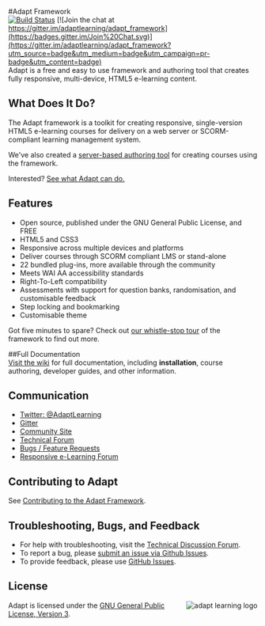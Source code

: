 


#Adapt Framework  
[![Build Status](https://secure.travis-ci.org/adaptlearning/adapt_framework.png)](http://travis-ci.org/adaptlearning/adapt_framework)  [![Join the chat at https://gitter.im/adaptlearning/adapt_framework](https://badges.gitter.im/Join%20Chat.svg)](https://gitter.im/adaptlearning/adapt_framework?utm_source=badge&utm_medium=badge&utm_campaign=pr-badge&utm_content=badge)  
Adapt is a free and easy to use framework and authoring tool that creates fully responsive, multi-device, HTML5 e-learning content.

## What Does It Do?  
The Adapt framework is a toolkit for creating responsive, single-version HTML5 e-learning courses for delivery on a web server or SCORM-compliant learning management system. 

We've also created a [server-based authoring tool](https://github.com/adaptlearning/adapt_authoring/) for creating courses using the framework. 

Interested? [See what Adapt can do.](https://community.adaptlearning.org/demo2/index.html)

## Features  
+ Open source, published under the GNU General Public License, and FREE
+ HTML5 and CSS3
+ Responsive across multiple devices and platforms
+ Deliver courses through SCORM compliant LMS or stand-alone  
+ 22 bundled plug-ins, more available through the community    
+ Meets WAI AA accessibility standards
+ Right-To-Left compatibility
+ Assessments with support for question banks, randomisation, and customisable feedback  
+ Step locking and bookmarking  
+ Customisable theme

Got five minutes to spare? Check out [our whistle-stop tour](https://github.com/adaptlearning/adapt_framework/wiki/Framework-in-five-minutes) of the framework to find out more.

##Full Documentation  
[Visit the wiki](https://github.com/adaptlearning/adapt_framework/wiki) for full documentation, including **installation**, course authoring, developer guides, and other information.  

## Communication  
+ [Twitter: @AdaptLearning](https://twitter.com/adaptlearning)
+ [Gitter](https://gitter.im/orgs/adaptlearning/rooms)
+ [Community Site](https://community.adaptlearning.org/)  
+ [Technical Forum](https://community.adaptlearning.org/mod/forum/view.php?id=4) 
+ [Bugs / Feature Requests](https://github.com/adaptlearning/adapt_framework/issues/new)  
+ [Responsive e-Learning Forum](https://community.adaptlearning.org/mod/forum/view.php?id=56)  

## Contributing to Adapt  

See [Contributing to the Adapt Framework](https://github.com/adaptlearning/adapt_framework/wiki/Contributing-to-the-Adapt-Framework).


## Troubleshooting, Bugs, and Feedback  
+ For help with troubleshooting, visit the [Technical Discussion Forum](https://community.adaptlearning.org/mod/forum/view.php?id=4).
+ To report a bug, please [submit an issue via Github Issues](https://github.com/adaptlearning/adapt_framework/issues/new?title=please%20enter%20a%20brief%20summary%20of%20the%20issue%20here&body=please%20provide%20a%20full%20description%20of%20the%20problem,%20including%20steps%20on%20how%20to%20replicate,%20what%20browser(s)/device(s)%20the%20problem%20occurs%20on%20and,%20where%20helpful,%20screenshots.).
+ To provide feedback, please use [GitHub Issues](https://github.com/adaptlearning/adapt_framework/issues/new).

## License   
<a href="https://community.adaptlearning.org/" target="_blank"><img src="https://github.com/adaptlearning/documentation/blob/master/04_wiki_assets/plug-ins/images/adapt-logo-mrgn-lft.jpg" alt="adapt learning logo" align="right"></a>  Adapt is licensed under the [GNU General Public License, Version 3](https://github.com/adaptlearning/adapt_framework/blob/master/LICENSE).
